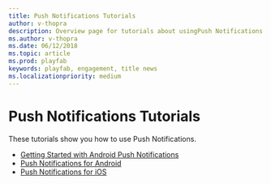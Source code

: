 ```yaml
---
title: Push Notifications Tutorials
author: v-thopra
description: Overview page for tutorials about usingPush Notifications in PlayFab.
ms.author: v-thopra
ms.date: 06/12/2018
ms.topic: article
ms.prod: playfab
keywords: playfab, engagement, title news
ms.localizationpriority: medium
---
```


# Push Notifications Tutorials

These tutorials show you how to use Push Notifications.

- [Getting Started with Android Push Notifications](getting-started-android-studio-push-notifications.md)
- [Push Notifications for Android](push-notifications-for-android.md)
- [Push Notifications for iOS](push-notifications-for-ios.md)